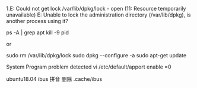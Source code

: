 
1.E: Could not get lock /var/lib/dpkg/lock - open (11: Resource temporarily unavailable)
  E: Unable to lock the administration directory (/var/lib/dpkg), is another process using it?

ps -A | grep apt
kill -9 pid

or

sudo rm /var/lib/dpkg/lock
sudo dpkg --configure -a
sudo apt-get update


System Program problem detected
vi /etc/default/apport enable =0

ubuntu18.04 ibus 拼音
删除 .cache/ibus
